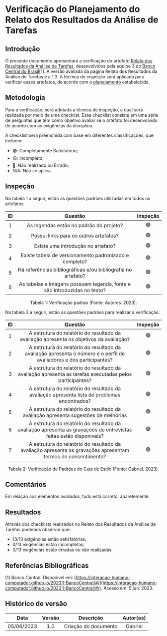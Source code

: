 # Verificação do Planejamento do Relato dos Resultados da Análise de Tarefas

## Introdução

O presente documento apresentará a verificação do artefato [Relato dos Resultados da Análise de Tarefas](https://interacao-humano-computador.github.io/2023.1-BancoCentral/#/design_prototipo/analise_tarefas/relato_resultados), desenvolvidos pela equipe 3 do [Banco Central do Brasil](https://interacao-humano-computador.github.io/2023.1-BancoCentral/)[1]. A versão avaliada da página Relato dos Resultados da Análise de Tarefas é a 1.3. A técnica de inspeção será aplicada para verificar esses artefatos, de acordo com o [planejamento](../planejamento.md) estabelecido.

## Metodologia

Para a verificação, será adotada a técnica de inspeção, a qual será realizada por meio de uma checklist. Essa checklist consiste em uma série de perguntas que têm como objetivo avaliar se o artefato foi desenvolvido de acordo com as exigências da disciplina.

A checklist será preenchida com base em diferentes classificações, que incluem:

- 🟢: Completamente Satisfatório;
- 🟡: Incompleto;
- 🔴: Não realizado ou Errado;
- N/A: Não se aplica.

## Inspeção

Na tabela 1 a seguir, estão as questões padrões utilizadas em todos os artefatos.

| ID |                                 Questão                                 | Inspeção |
| :-: | :-----------------------------------------------------------------------: | :--------: |
| 1 |                 As legendas estão no padrão do projeto?                 |     🟢     |
| 2 |                  Possui links para os outros artefatos?                  |     🟢     |
| 3 |                   Existe uma introdução no artefato?                   |     🟢     |
| 4 |          Existe tabela de versionamento padronizado e completo?          |     🟢     |
| 5 |      Há referências bibliográficas e/ou bibliografia no artefato?      |     🟢     |
| 6 | As tabelas e imagens possuem legenda, fonte e são introduzidas no texto? |     🟢     |

<div style="text-align: center">
    <p> Tabela 1: Verificação padrao (Fonte: Autores. 2023).</p>
</div>

Na tabela 2 a seguir, estão as questões padrões para realizar a verificação.

| ID |                                                         Questão                                                         | Inspeção |
| :-: | :-----------------------------------------------------------------------------------------------------------------------: | :--------: |
| 1 |               A estrutura do relatório do resultado da avaliação apresenta os objetivos da avaliação?               |     🟢     |
| 2 | A estrutura do relatório do resultado da avaliação apresenta o número e o perfil de avaliadores e dos participantes? |     🟢     |
| 3 |        A estrutura do relatório do resultado da avaliação apresenta as tarefas executadas pelos participantes?        |     🟢     |
| 4 |              A estrutura do relatório do resultado da avaliação apresenta lista de problemas encontrados?              |     🟢     |
| 5 |                  A estrutura do relatório do resultado da avaliação apresenta sugestões de melhorias                  |     🟢     |
| 6 | A estrutura do relatório do resultado da avaliação apresenta as gravações de entrevistas feitas estão disponíveis? |     🟢     |
| 7 |    A estrutura do relatório do resultado da avaliação apresenta as gravações apresentam termos de consentimento?    |     🟢     |

<div style="text-align: center">
    <p> Tabela 2: Verificação de Padrões do Guia de Estilo (Fonte: Gabriel. 2023).</p>
</div>

## Comentários

Em relação aos elementos avaliados, tudo está correto, aparetemente.

## Resultados

Através dos checklists realizados no Relato dos Resultados da Análise de Tarefas podemos observar que:

- 13/13 exigências estão satisfatórias;
- 0/13 exigências estão incompletas;
- 0/13 exigências estão erradas ou não realizadas.

## Referências Bibliográficas

[1] Banco Central. Disponível em: [https://interacao-humano-computador.github.io/2023.1-BancoCentral/#/](https://interacao-humano-computador.github.io/2023.1-BancoCentral/#/). Acesso em: 5 jun. 2023.‌
‌

## Histórico de versão

|    Data    | Versão |      Descrição      | Autor(es) |
| :--------: | :-----: | :--------------------: | :-------: |
| 05/06/2023 |   1.0   | Criação do documento |  Gabriel  |
